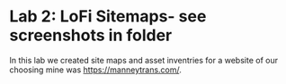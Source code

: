 # Lab 2: LoFi Sitemaps- see screenshots in folder  
In this lab we created site maps and asset inventries for a website of our choosing mine was https://manneytrans.com/.